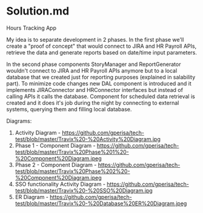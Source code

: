 # Solution.md

Hours Tracking App

My idea is to separate development in 2 phases. In the first phase we'll create a "proof of concept" that would connect to JIRA and HR Payroll APIs, retrieve the data and generate reports based on date/time input parameters. 

In the second phase components StoryManager and ReportGenerator wouldn't connect to JIRA and HR Payroll APIs anymore but to a local database that we created just for reporting purposes (explained in salability part). To minimize code changes new DAL component is introduced and it implements JIRAConnector and HRConnector interfaces but instead of calling APIs it calls the database. Component for scheduled data retrieval is created and it does it's job during the night by connecting to external systems, querying them and filling local database.

Diagrams:

1. Activity Diagram -  https://github.com/gperisa/tech-test/blob/master/Travix%20-%20Activity%20Diagram.jpg
2. Phase 1 - Component Diagram - https://github.com/gperisa/tech-test/blob/master/Travix%20Phase%201%20-%20Component%20Diagram.jpeg
3. Phase 2 - Component Diagram - https://github.com/gperisa/tech-test/blob/master/Travix%20Phase%202%20-%20Component%20Diagram.jpeg
4. SSO functionality Activity Diagram - https://github.com/gperisa/tech-test/blob/master/Travix%20-%20SSO%20Diagram.jpg
5. ER Diagram - https://github.com/gperisa/tech-test/blob/master/Travix%20-%20Database%20ER%20Diagram.jpeg
